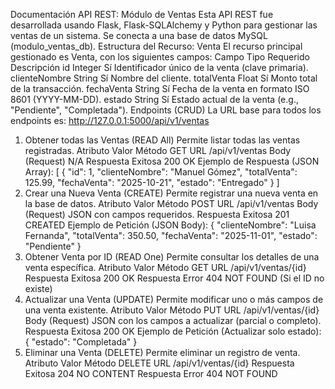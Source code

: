 Documentación API REST: Módulo de Ventas
Esta API REST fue desarrollada usando Flask, Flask-SQLAlchemy y Python para gestionar las ventas de un sistema. Se conecta a una base de datos MySQL (modulo_ventas_db).
Estructura del Recurso: Venta
El recurso principal gestionado es Venta, con los siguientes campos:
Campo	Tipo	Requerido	Descripción
id	Integer	Sí	Identificador único de la venta (clave primaria).
clienteNombre	String	Sí	Nombre del cliente.
totalVenta	Float	Sí	Monto total de la transacción.
fechaVenta	String	Sí	Fecha de la venta en formato ISO 8601 (YYYY-MM-DD).
estado	String	Sí	Estado actual de la venta (e.g., "Pendiente", "Completada").
Endpoints (CRUD)
La URL base para todos los endpoints es: http://127.0.0.1:5000/api/v1/ventas
1. Obtener todas las Ventas (READ All)
Permite listar todas las ventas registradas.
Atributo	Valor
Método	GET
URL	/api/v1/ventas
Body (Request)	N/A
Respuesta Exitosa	200 OK
Ejemplo de Respuesta (JSON Array):
[
  {
    "id": 1,
    "clienteNombre": "Manuel Gómez",
    "totalVenta": 125.99,
    "fechaVenta": "2025-10-21",
    "estado": "Entregado"
  }
]
2. Crear una Nueva Venta (CREATE)
Permite registrar una nueva venta en la base de datos.
Atributo	Valor
Método	POST
URL	/api/v1/ventas
Body (Request)	JSON con campos requeridos.
Respuesta Exitosa	201 CREATED
Ejemplo de Petición (JSON Body):
{
    "clienteNombre": "Luisa Fernanda",
    "totalVenta": 350.50,
    "fechaVenta": "2025-11-01", 
    "estado": "Pendiente"
}
3. Obtener Venta por ID (READ One)
Permite consultar los detalles de una venta específica.
Atributo	Valor
Método	GET
URL	/api/v1/ventas/{id}
Respuesta Exitosa	200 OK
Respuesta Error	404 NOT FOUND (Si el ID no existe)
4. Actualizar una Venta (UPDATE)
Permite modificar uno o más campos de una venta existente.
Atributo	Valor
Método	PUT
URL	/api/v1/ventas/{id}
Body (Request)	JSON con los campos a actualizar (parcial o completo).
Respuesta Exitosa	200 OK
Ejemplo de Petición (Actualizar solo estado):
{
    "estado": "Completada"
}
5. Eliminar una Venta (DELETE)
Permite eliminar un registro de venta.
Atributo	Valor
Método	DELETE
URL	/api/v1/ventas/{id}
Respuesta Exitosa	204 NO CONTENT
Respuesta Error	404 NOT FOUND


